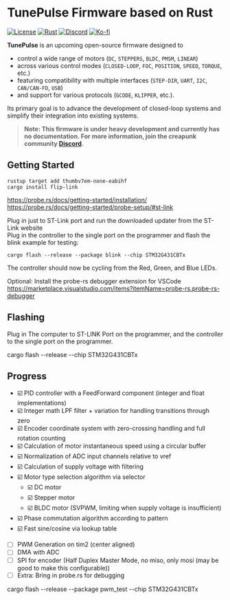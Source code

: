 # TunePulse Firmware based on Rust

[![License](https://img.shields.io/badge/LICENSE-Apache_2.0-blue.svg)](https://github.com/creapunk/TunePulse/blob/main/LICENSE)
[![Rust](https://img.shields.io/badge/Rust-white?logo=rust&logoColor=%23F5822A)](https://www.rust-lang.org/)
[![Discord](https://img.shields.io/discord/1098363068435681290?style=social&logo=discord&label=COMMUNITY)](https://discord.gg/V4aJdTja8v)
[![Ko-fi](https://img.shields.io/badge/Support%20on%20Ko--fi-F16061?style=flat&logo=kofi&logoColor=white&labelColor=%23FF5E5B)](https://ko-fi.com/creapunk)

**TunePulse** is an upcoming open-source firmware designed to

- control a wide range of motors (`DC`, `STEPPERS`, `BLDC`, `PMSM`, `LINEAR`)
- across various control modes (`CLOSED-LOOP`, `FOC`, `POSITION`, `SPEED`, `TORQUE`, etc.)
- featuring compatibility with multiple interfaces (`STEP-DIR`, `UART`, `I2C`, `CAN/CAN-FD`, `USB`)
- and support for various protocols (`GCODE`, `KLIPPER`, etc.).

Its primary goal is to advance the development of closed-loop systems and simplify their integration into existing systems.

> **Note: This firmware is under heavy development and currently has no documentation.
> For more information, join the creapunk community [Discord](https://discord.gg/V4aJdTja8v).**

## Getting Started

```
rustup target add thumbv7em-none-eabihf
cargo install flip-link
```

https://probe.rs/docs/getting-started/installation/
https://probe.rs/docs/getting-started/probe-setup/#st-link

Plug in just to ST-Link port and run the downloaded updater from the ST-Link website  
Plug in the controller to the single port on the programmer and flash the blink example for testing:

```
cargo flash --release --package blink --chip STM32G431CBTx
```

The controller should now be cycling from the Red, Green, and Blue LEDs.

Optional: Install the probe-rs debugger extension for VSCode  
https://marketplace.visualstudio.com/items?itemName=probe-rs.probe-rs-debugger

## Flashing

Plug in The computer to ST-LINK Port on the programmer, and the controller to the single port on the programmer.

cargo flash --release --chip STM32G431CBTx

## Progress

- ☑️ PID controller with a FeedForward component (integer and float implementations)
- ☑️ Integer math LPF filter + variation for handling transitions through zero
- ☑️ Encoder coordinate system with zero-crossing handling and full rotation counting
- ☑️ Calculation of motor instantaneous speed using a circular buffer
- ☑️ Normalization of ADC input channels relative to vref
- ☑️ Calculation of supply voltage with filtering
- ☑️ Motor type selection algorithm via selector
  - ☑️ DC motor
  - ☑️ Stepper motor
  - ☑️ BLDC motor (SVPWM, limiting when supply voltage is insufficient)
- ☑️ Phase commutation algorithm according to pattern
- ☑️ Fast sine/cosine via lookup table

- [ ] PWM Generation on tim2 (center aligned)
- [ ] DMA with ADC
- [ ] SPI for encoder (Half Duplex Master Mode, no miso, only mosi (may be good to make this configurable))
- [ ] Extra: Bring in probe.rs for debugging

cargo flash --release --package pwm_test --chip STM32G431CBTx
